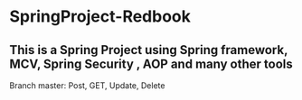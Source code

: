 # SpringProject-Redbook
## This is a Spring Project using Spring framework, MCV, Spring Security , AOP and many other tools

Branch master: Post, GET, Update, Delete
